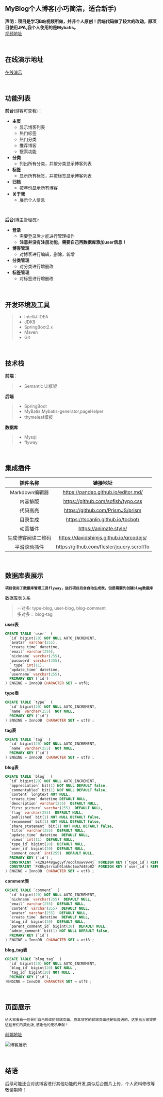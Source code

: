 ## MyBlog个人博客(小巧简洁，适合新手)
**声明：项目是学习B站视频所做，并非个人原创！后端代码做了较大的改动，原项目使用JPA,我个人使用的是Mybatis。**<br/>
[视频地址](https://www.bilibili.com/video/BV1KJ411D7bW)

<br>

## 在线演示地址
[在线演示](http://117.50.63.69:8090)

<br>

## 功能列表
**前台**(游客可查看)：

- **主页**
    - 显示博客列表
    - 热门标签
    - 热门分类
    - 推荐博客
    - 搜索功能
- **分类**
    - 列出所有分类，并按分类显示博客列表
- **标签**
    - 显示所有标签，并按标签显示博客列表
- **归档**
    - 按年份显示所有博客
- **关于我**
    - 展示个人信息

<br/>

**后台**(博主管理员):

 - **登录**
    - 需要登录后才能进行管理操作
    - **注意并没有注册功能，需要自己再数据库添加user信息！**
 - **博客管理**
    - 对博客进行编辑，删除，新增
 - **分类管理**
    - 对分类进行增删改
 - **标签管理**
    - 对标签进行增删改

<br>
    
## 开发环境及工具
> - IntelliJ IDEA
> - JDK8
> - SpringBoot2.x
> - Maven
> - Git

<br>

## 技术栈 
**前端**：
> - Semantic UI框架

**后端**
> - SpringBoot
> - MyBatis,Mybatis-generator,pageHelper
> - thymeleaf模板

**数据库**
> - Mysql
> - flyway 

<br>

## 集成插件    
|   插件名称      |           链接地址                 |
| :------:| :--------------------------:|
| Markdown编辑器| https://pandao.github.io/editor.md/
|内容排版|https://github.com/sofish/typo.css|
|代码高亮|https://github.com/PrismJS/prism|
|目录生成|https://tscanlin.github.io/tocbot/
|动画插件|https://animate.style/|
|生成博客阅读二维码|https://davidshimjs.github.io/qrcodejs/
|平滑滚动插件|https://github.com/flesler/jquery.scrollTo|

<br>

## 数据库表展示
**`项目使用了数据库管理工具flyway，运行项目后会自动生成表，但是需要先创建blog数据库`**

数据库表关系
>  一对多: type-blog, user-blog, blog-comment <br/>
>  多对多： blog-tag

**user表**
````sql
CREATE TABLE `user`  (
  `id` bigint(20) NOT NULL AUTO_INCREMENT,
  `avatar` varchar(255),
  `create_time` datetime,
  `email` varchar(255),
  `nickname` varchar(255),
  `password` varchar(255),
  ` type` int(11),
  `update_time` datetime,
  `username` varchar(255),
  PRIMARY KEY (`id`)
) ENGINE = InnoDB CHARACTER SET = utf8;
````
**type表**
````sql
CREATE TABLE `type`  (
  `id` bigint(20) NOT NULL AUTO_INCREMENT,
  `name` varchar(255)  NOT NULL,
  PRIMARY KEY (`id`)
) ENGINE = InnoDB  CHARACTER SET = utf8 ;
````
**tag表**
````sql
CREATE TABLE `tag`  (
  `id` bigint(20) NOT NULL AUTO_INCREMENT,
  `name` varchar(255)  NOT NULL,
  PRIMARY KEY (`id`)
) ENGINE = InnoDB  CHARACTER SET = utf8 ;
````
**blog表**
````sql
CREATE TABLE `blog`  (
  `id` bigint(20) NOT NULL AUTO_INCREMENT,
  `appreciation` bit(1) NOT NULL DEFAULT false,
  `commentabled` bit(1) NOT NULL DEFAULT false,
  `content` longtext NOT NULL,
  `create_time` datetime DEFAULT NULL,
  `description` varchar(255)  DEFAULT NULL,
  `first_picture` varchar(255)  DEFAULT NULL,
  `flag` varchar(255)  DEFAULT NULL,
  `published` bit(1) NOT NULL DEFAULT false,
  `recommend` bit(1) NOT NULL DEFAULT false,
  `share_statement` bit(1) NOT NULL DEFAULT false,
  `title` varchar(255)  DEFAULT NULL,
  `update_time` datetime  DEFAULT NULL,
  `views` int(11)  DEFAULT NULL,
  `type_id` bigint(20)  DEFAULT NULL,
  `user_id` bigint(20)  DEFAULT NULL,
  `comment_count` int(255)  DEFAULT NULL,
  PRIMARY KEY (`id`) ,
  CONSTRAINT `FK292449gwg5yf7ocdlmswv9w4j` FOREIGN KEY (`type_id`) REFERENCES `type` (`id`) ,
  CONSTRAINT `FK8ky5rrsxh01nkhctmo7d48p82` FOREIGN KEY (`user_id`) REFERENCES `user` (`id`)
) ENGINE = InnoDB  CHARACTER SET = utf8 ;
````
**comment表**
````sql
CREATE TABLE `comment`  (
  `id` bigint(20) NOT NULL AUTO_INCREMENT,
  `nickname` varchar(255)  DEFAULT NULL,
  `email` varchar(255)  DEFAULT NULL,
  `content` varchar(255)  DEFAULT NULL,
  `avatar` varchar(255)  DEFAULT NULL,
  `create_time` datetime  DEFAULT NULL,
  `blog_id` bigint(20)  DEFAULT NULL,
  `parent_comment_id` bigint(20)  DEFAULT NULL,
  `admin_comment` bit(1) NOT NULL DEFAULT false,
  PRIMARY KEY (`id`)
) ENGINE = InnoDB  CHARACTER SET = utf8 ;
````

**blog_tag表**
````sql
CREATE TABLE `blog_tag`  (
  `id` bigint(20) NOT NULL AUTO_INCREMENT,
  `blog_id` bigint(20) NOT NULL ,
  `tag_id` bigint(20) NOT NULL ,
  PRIMARY KEY (`id`),
)ENGINE = InnoDB  CHARACTER SET = utf8 ;
````

<br>

## 页面展示

`给大家看看一位哥们自己修改的前端页面，原本博客的前端页面还是挺普通的，这里给大家提供这位哥们的美化版,感谢他的无私奉献！`

[前端地址](https://github.com/oneStarLR/myblog-page)

![博客展示](http://117.50.63.69/upload/2020/11/%E5%8D%9A%E5%AE%A2%E5%B1%95%E7%A4%BA-436c1bf0bf1b47139714ab679c95b62c.png)

<br/>

## 结语
后续可能还会对该博客进行其他功能的开发,类似后台图片上传，个人资料修改等敬请期待！

